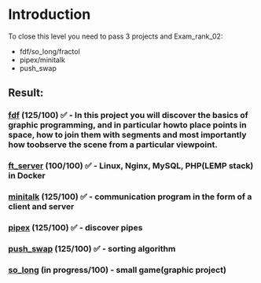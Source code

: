 # Introduction
To close this level you need to pass 3 projects and Exam_rank_02:
* fdf/so_long/fractol
* pipex/minitalk
* push_swap

## Result:
### [fdf](./fdf) (125/100) ✅  - In this project you will discover the basics of graphic programming, and in particular howto place points in space, how to join them with segments and most importantly how toobserve the scene from a particular viewpoint.
### [ft_server](./ft_server) (100/100) ✅  - Linux, Nginx, MySQL, PHP(LEMP stack) in Docker
### [minitalk](./minitalk) (125/100) ✅ - communication program in the form of a client and server
### [pipex](./pipex) (125/100) ✅ - discover pipes
### [push_swap](./push_swap) (125/100) ✅ - sorting algorithm
### [so_long](./so_long) (in progress/100) - small game(graphic project)
